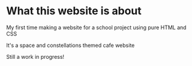 # What this website is about
 My first time making a website for a school project using pure HTML and CSS
 
 It's a space and constellations themed cafe website
 
 Still a work in progress!
